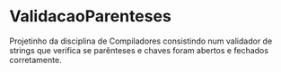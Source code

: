 # ValidacaoParenteses
Projetinho da disciplina de Compiladores consistindo num validador de strings que verifica se parênteses e chaves foram abertos e fechados corretamente.
